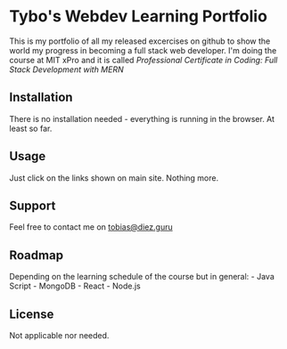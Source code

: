 # Tybo's Webdev Learning Portfolio

This is my portfolio of all my released excercises on github to show the world my progress
in becoming a full stack web developer. I'm doing the course at MIT xPro and it is called
*Professional Certificate in Coding: Full Stack Development with MERN* 



## Installation

There is no installation needed - everything is running in the browser. At least so far.


## Usage

Just click on the links shown on main site. Nothing more.


## Support

Feel free to contact me on tobias@diez.guru

## Roadmap

Depending on the learning schedule of the course but in general:
    - Java Script
    - MongoDB
    - React
    - Node.js


## License

Not applicable nor needed.